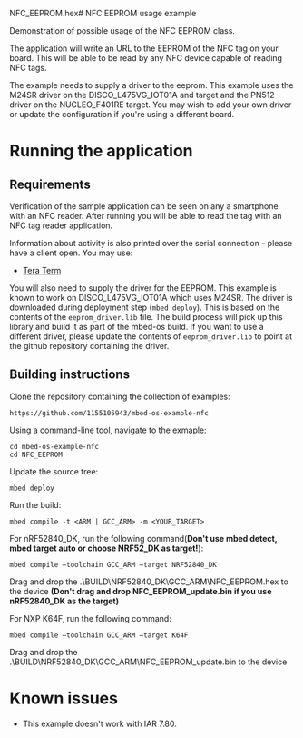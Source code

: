 NFC_EEPROM.hex# NFC EEPROM usage example

Demonstration of possible usage of the NFC EEPROM class. 

The application will write an URL to the EEPROM of the NFC tag on your board. This will be able to be read by any NFC device capable of reading NFC tags.

The example needs to supply a driver to the eeprom. This example uses the M24SR driver on the DISCO\_L475VG\_IOT01A and target and the PN512 driver on the NUCLEO\_F401RE target. You may wish to add your own driver or update the configuration if you're using a different board.

# Running the application

## Requirements

Verification of the sample application can be seen on any a smartphone with an NFC reader. After running you will be able to read the tag with an NFC tag reader application.

Information about activity is also printed over the serial connection - please have a client open. You may use:

- [Tera Term](https://ttssh2.osdn.jp/index.html.en)

You will also need to supply the driver for the EEPROM. This example is known to work on DISCO_L475VG_IOT01A which uses M24SR. The driver is downloaded during deployment step (`mbed deploy`). This is based on the contents of the `eeprom_driver.lib` file. The build process will pick up this library and build it as part of the mbed-os build. If you want to use a different driver, please update the contents of `eeprom_driver.lib` to point at the github repository containing the driver.

## Building instructions

Clone the repository containing the collection of examples:

```
https://github.com/1155105943/mbed-os-example-nfc
```

Using a command-line tool, navigate to the exmaple:

```
cd mbed-os-example-nfc
cd NFC_EEPROM
```

Update the source tree:

```
mbed deploy
```


Run the build:

```
mbed compile -t <ARM | GCC_ARM> -m <YOUR_TARGET>
```


For nRF52840_DK, run the following command(**Don't use mbed detect, mbed target auto or choose NRF52_DK as target!**):
```
mbed compile –toolchain GCC_ARM –target NRF52840_DK
```
Drag and drop the .\BUILD\NRF52840_DK\GCC_ARM\NFC_EEPROM.hex to the device 
**(Don't drag and drop NFC_EEPROM_update.bin if you use nRF52840_DK as the target)**


For NXP K64F, run the following command:
```
mbed compile –toolchain GCC_ARM –target K64F
```
Drag and drop the .\BUILD\NRF52840_DK\GCC_ARM\NFC_EEPROM_update.bin to the device 

# Known issues

* This example doesn't work with IAR 7.80.

